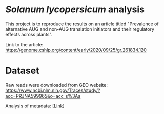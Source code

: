 # *Solanum lycopersicum* analysis
This project is to reproduce the results on an article titled "Prevalence of alternative AUG and non-AUG
translation initiators and their regulatory effects across plants".

Link to the article: 
https://genome.cshlp.org/content/early/2020/09/25/gr.261834.120

# Dataset
Raw reads were downloaded from GEO website:
https://www.ncbi.nlm.nih.gov/Traces/study/?acc=PRJNA599965&o=acc_s%3Aa

Analysis of metadata: [[Link](./data/notebooks/metadata_of_raw_reads.ipynb)]

